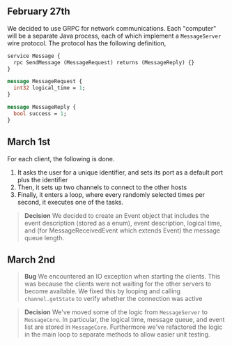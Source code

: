 ## February 27th
We decided to use GRPC for network communications. Each "computer" will be a 
separate Java process, each of which implement a `MessageServer` wire protocol.
The protocol has the following definition,
```protobuf
service Message {
  rpc SendMessage (MessageRequest) returns (MessageReply) {}
}

message MessageRequest {
  int32 logical_time = 1;
}

message MessageReply {
  bool success = 1;
}
```

## March 1st
For each client, the following is done.
1. It asks the user for a unique identifier, and sets its port as a default port
    plus the identifier
2. Then, it sets up two channels to connect to the other hosts
3. Finally, it enters a loop, where every randomly selected times per second, it
    executes one of the tasks.

>**Decision**
>We decided to create an Event object that includes the event description (stored
> as a enum), event description, logical time, and (for MessageReceivedEvent which
> extends Event) the message queue length.

## March 2nd
>**Bug**
> We encountered an IO exception when starting the clients. This was because the
> clients were not waiting for the other servers to become available. We fixed this
> by looping and calling `channel.getState` to verify whether the connection was 
> active

>**Decision**
> We've moved some of the logic from `MessageServer` to `MessageCore`. In particular,
> the logical time, message queue, and event list are stored in `MessageCore`. Furthermore
> we've refactored the logic in the main loop to separate methods to allow easier
> unit testing.



